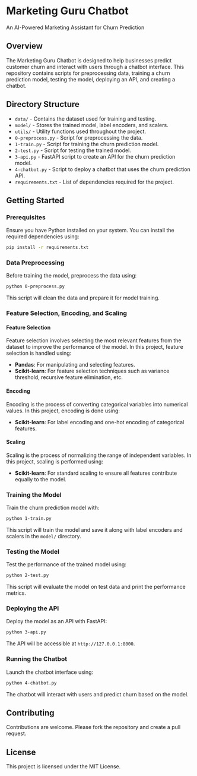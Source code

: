 
# Marketing Guru Chatbot

An AI-Powered Marketing Assistant for Churn Prediction

## Overview

The Marketing Guru Chatbot is designed to help businesses predict customer churn and interact with users through a chatbot interface. This repository contains scripts for preprocessing data, training a churn prediction model, testing the model, deploying an API, and creating a chatbot.

## Directory Structure

- `data/` - Contains the dataset used for training and testing.
- `model/` - Stores the trained model, label encoders, and scalers.
- `utils/` - Utility functions used throughout the project.
- `0-preprocess.py` - Script for preprocessing the data.
- `1-train.py` - Script for training the churn prediction model.
- `2-test.py` - Script for testing the trained model.
- `3-api.py` - FastAPI script to create an API for the churn prediction model.
- `4-chatbot.py` - Script to deploy a chatbot that uses the churn prediction API.
- `requirements.txt` - List of dependencies required for the project.

## Getting Started

### Prerequisites

Ensure you have Python installed on your system. You can install the required dependencies using:

```bash
pip install -r requirements.txt
```

### Data Preprocessing

Before training the model, preprocess the data using:

```bash
python 0-preprocess.py
```

This script will clean the data and prepare it for model training.

### Feature Selection, Encoding, and Scaling

#### Feature Selection

Feature selection involves selecting the most relevant features from the dataset to improve the performance of the model. In this project, feature selection is handled using:

- **Pandas**: For manipulating and selecting features.
- **Scikit-learn**: For feature selection techniques such as variance threshold, recursive feature elimination, etc.

#### Encoding

Encoding is the process of converting categorical variables into numerical values. In this project, encoding is done using:

- **Scikit-learn**: For label encoding and one-hot encoding of categorical features.

#### Scaling

Scaling is the process of normalizing the range of independent variables. In this project, scaling is performed using:

- **Scikit-learn**: For standard scaling to ensure all features contribute equally to the model.

### Training the Model

Train the churn prediction model with:

```bash
python 1-train.py
```

This script will train the model and save it along with label encoders and scalers in the `model/` directory.

### Testing the Model

Test the performance of the trained model using:

```bash
python 2-test.py
```

This script will evaluate the model on test data and print the performance metrics.

### Deploying the API

Deploy the model as an API with FastAPI:

```bash
python 3-api.py
```

The API will be accessible at `http://127.0.0.1:8000`.

### Running the Chatbot

Launch the chatbot interface using:

```bash
python 4-chatbot.py
```

The chatbot will interact with users and predict churn based on the model.

## Contributing

Contributions are welcome. Please fork the repository and create a pull request.

## License

This project is licensed under the MIT License.